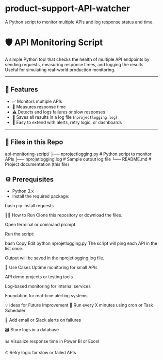 # product-support-API-watcher
A Python script to monitor multiple APIs and log response status and time.
# 🛡️ API Monitoring Script

A simple Python tool that checks the health of multiple API endpoints by sending requests, measuring response times, and logging the results. Useful for simulating real-world production monitoring.

---

## 🚀 Features

- ✅ Monitors multiple APIs
- 📏 Measures response time
- ⚠️ Detects and logs failures or slow responses
- 📝 Saves all results in a log file (`nprojectlogging.log`)
- 🧰 Easy to extend with alerts, retry logic, or dashboards

---

## 📁 Files in this Repo

api-monitoring-script/
├── nprojectlogging.py # Python script to monitor APIs
├── nprojetlogging.log # Sample output log file
└── README.md # Project documentation (this file)
## ⚙️ Prerequisites

- Python 3.x
- Install the required package:

bash
pip install requests

🧑‍💻 How to Run
Clone this repository or download the files.

Open terminal or command prompt.

Run the script:

bash
Copy
Edit
python nprojetlogging.py
The script will ping each API in the list once.

Output will be saved in the nprojetlogging.log file.

📌 Use Cases
Uptime monitoring for small APIs

API demo projects or testing tools

Log-based monitoring for internal services

Foundation for real-time alerting systems

💡 Ideas for Future Improvement
🔁 Run every X minutes using cron or Task Scheduler

🔔 Add email or Slack alerts on failures

🗃️ Store logs in a database

📊 Visualize response time in Power BI or Excel

⏱ Retry logic for slow or failed APIs
